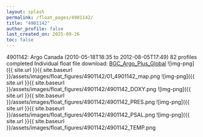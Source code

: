 ```yaml
---
layout: splash
permalink: /float_pages/4901142/
title: "4901142"
author_profile: false
last_created_on: 2025-09-26
toc: false
---
```

 
4901142: Argo Canada (2010-05-18T18:35 to 2012-08-05T17:49)
82 profiles completed
Individual float file download: [BGC_Argo_Plus_Global](https://ftp.soest.hawaii.edu/bgc_argo_plus/Individual_Floats/outliers_removed/4901142_Sprof_processed.nc)
![img-png]({{ site.url }}{{ site.baseurl }}/assets/images/float_figures/4901142/01_4901142_map.png
![img-png]({{ site.url }}{{ site.baseurl }}/assets/images/float_figures/4901142/4901142_DOXY.png
![img-png]({{ site.url }}{{ site.baseurl }}/assets/images/float_figures/4901142/4901142_PRES.png
![img-png]({{ site.url }}{{ site.baseurl }}/assets/images/float_figures/4901142/4901142_PSAL.png
![img-png]({{ site.url }}{{ site.baseurl }}/assets/images/float_figures/4901142/4901142_TEMP.png
